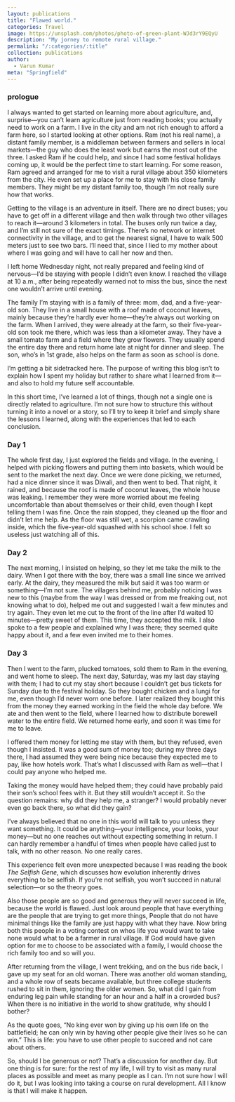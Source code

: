 ```yaml
---
layout: publications
title: "Flawed world."
categories: Travel
image: https://unsplash.com/photos/photo-of-green-plant-WJd3rY9EQyU
description: "My jorney to remote rural village."
permalink: "/:categories/:title"
collection: publications
author:
  - Varun Kumar
meta: "Springfield"
---
```


### prologue

I always wanted to get started on learning more about agriculture, and, surprise—you can’t learn agriculture just from reading books; you actually need to work on a farm. I live in the city and am not rich enough to afford a farm here, so I started looking at other options. Ram (not his real name), a distant family member, is a middleman between farmers and sellers in local markets—the guy who does the least work but earns the most out of the three. I asked Ram if he could help, and since I had some festival holidays coming up, it would be the perfect time to start learning. For some reason, Ram agreed and arranged for me to visit a rural village about 350 kilometers from the city. He even set up a place for me to stay with his close family members. They might be my distant family too, though I’m not really sure how that works.

Getting to the village is an adventure in itself. There are no direct buses; you have to get off in a different village and then walk through two other villages to reach it—around 3 kilometers in total. The buses only run twice a day, and I’m still not sure of the exact timings. There’s no network or internet connectivity in the village, and to get the nearest signal, I have to walk 500 meters just to see two bars. I’ll need that, since I lied to my mother about where I was going and will have to call her now and then.

I left home Wednesday night, not really prepared and feeling kind of nervous—I’d be staying with people I didn’t even know. I reached the village at 10 a.m., after being repeatedly warned not to miss the bus, since the next one wouldn’t arrive until evening.

The family I’m staying with is a family of three: mom, dad, and a five-year-old son. They live in a small house with a roof made of coconut leaves, mainly because they’re hardly ever home—they’re always out working on the farm. When I arrived, they were already at the farm, so their five-year-old son took me there, which was less than a kilometer away. They have a small tomato farm and a field where they grow flowers. They usually spend the entire day there and return home late at night for dinner and sleep. The son, who’s in 1st grade, also helps on the farm as soon as school is done.

I’m getting a bit sidetracked here. The purpose of writing this blog isn’t to explain how I spent my holiday but rather to share what I learned from it—and also to hold my future self accountable.

In this short time, I’ve learned a lot of things, though not a single one is directly related to agriculture. I’m not sure how to structure this without turning it into a novel or a story, so I’ll try to keep it brief and simply share the lessons I learned, along with the experiences that led to each conclusion.

### Day 1

The whole first day, I just explored the fields and village. In the evening, I helped with picking flowers and putting them into baskets, which would be sent to the market the next day. Once we were done picking, we returned, had a nice dinner since it was Diwali, and then went to bed. That night, it rained, and because the roof is made of coconut leaves, the whole house was leaking. I remember they were more worried about me feeling uncomfortable than about themselves or their child, even though I kept telling them I was fine. Once the rain stopped, they cleaned up the floor and didn’t let me help. As the floor was still wet, a scorpion came crawling inside, which the five-year-old squashed with his school shoe. I felt so useless just watching all of this.

### Day 2

The next morning, I insisted on helping, so they let me take the milk to the dairy. When I got there with the boy, there was a small line since we arrived early. At the dairy, they measured the milk but said it was too warm or something—I’m not sure. The villagers behind me, probably noticing I was new to this (maybe from the way I was dressed or from me freaking out, not knowing what to do), helped me out and suggested I wait a few minutes and try again. They even let me cut to the front of the line after I’d waited 10 minutes—pretty sweet of them. This time, they accepted the milk. I also spoke to a few people and explained why I was there; they seemed quite happy about it, and a few even invited me to their homes.

### Day 3

Then I went to the farm, plucked tomatoes, sold them to Ram in the evening, and went home to sleep. The next day, Saturday, was my last day staying with them; I had to cut my stay short because I couldn’t get bus tickets for Sunday due to the festival holiday. So they bought chicken and a lungi for me, even though I’d never worn one before. I later realized they bought this from the money they earned working in the field the whole day before. We ate and then went to the field, where I learned how to distribute borewell water to the entire field. We returned home early, and soon it was time for me to leave.

I offered them money for letting me stay with them, but they refused, even though I insisted. It was a good sum of money too; during my three days there, I had assumed they were being nice because they expected me to pay, like how hotels work. That’s what I discussed with Ram as well—that I could pay anyone who helped me.

Taking the money would have helped them; they could have probably paid their son’s school fees with it. But they still wouldn’t accept it. So the question remains: why did they help me, a stranger? I would probably never even go back there, so what did they gain?

I’ve always believed that no one in this world will talk to you unless they want something. It could be anything—your intelligence, your looks, your money—but no one reaches out without expecting something in return. I can hardly remember a handful of times when people have called just to talk, with no other reason. No one really cares.

This experience felt even more unexpected because I was reading the book _The Selfish Gene_, which discusses how evolution inherently drives everything to be selfish. If you’re not selfish, you won’t succeed in natural selection—or so the theory goes.

Also those people are so good and generous they will never succeed in life, because the world is flawed. Just look around people that have everything are the people that are trying to get more things, People that do not have minimal things like the family are just happy with what they have. Now bring both this people in a voting contest on whos life you would want to take none would what to be a farmer in rural village. If God would have given option for me to choose to be associated with a family, I would choose the rich family too and so will you.

After returning from the village, I went trekking, and on the bus ride back, I gave up my seat for an old woman. There was another old woman standing, and a whole row of seats became available, but three college students rushed to sit in them, ignoring the older women. So, what did I gain from enduring leg pain while standing for an hour and a half in a crowded bus? When there is no initiative in the world to show gratitude, why should I bother?

As the quote goes, “No king ever won by giving up his own life on the battlefield; he can only win by having other people give their lives so he can win.” This is life: you have to use other people to succeed and not care about others.

So, should I be generous or not? That’s a discussion for another day. But one thing is for sure: for the rest of my life, I will try to visit as many rural places as possible and meet as many people as I can. I’m not sure how I will do it, but I was looking into taking a course on rural development. All I know is that I will make it happen.
